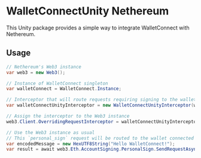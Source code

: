 # WalletConnectUnity Nethereum

This Unity package provides a simple way to integrate WalletConnect with Nethereum.

## Usage

```csharp
// Nethereum's Web3 instance
var web3 = new Web3();

// Instance of WalletConnect singleton
var walletConnect = WalletConnect.Instance;

// Interceptor that will route requests requiring signing to the wallet connected with WalletConnect
var walletConnectUnityInterceptor = new WalletConnectUnityInterceptor(walletConnect);

// Assign the interceptor to the Web3 instance
web3.Client.OverridingRequestInterceptor = walletConnectUnityInterceptor;

// Use the Web3 instance as usual
// This `personal_sign` request will be routed to the wallet connected with WalletConnect
var encodedMessage = new HexUTF8String("Hello WalletConnect!");
var result = await web3.Eth.AccountSigning.PersonalSign.SendRequestAsync(encodedMessage);
```